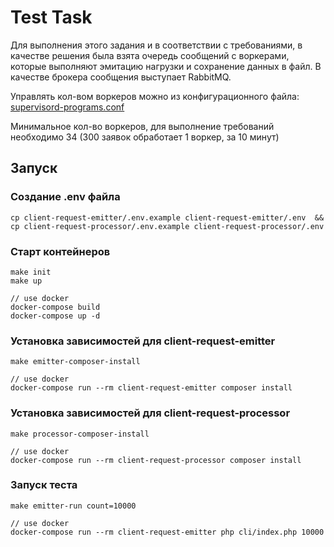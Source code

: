 # Test Task

Для выполнения этого задания и в соответствии с требованиями, 
в качестве решения была взята очередь сообщений с воркерами, 
которые выполняют эмитацию нагрузки и сохранение данных в файл.
В качестве брокера сообщения выступает RabbitMQ.

Управлять кол-вом воркеров можно из конфигурационного файла: [supervisord-programs.conf](client-request-processor%2Fdocker%2Fsupervisord%2Fsupervisord-programs.conf)

Минимальное кол-во воркеров, для выполнение требований необходимо 34 (300 заявок обработает 1 воркер, за 10 минут)

## Запуск
### Создание **.env** файла
    cp client-request-emitter/.env.example client-request-emitter/.env  && cp client-request-processor/.env.example client-request-processor/.env

### Старт контейнеров
    make init
    make up
    
    // use docker
    docker-compose build
    docker-compose up -d

### Установка зависимостей для **client-request-emitter**
    make emitter-composer-install

    // use docker
    docker-compose run --rm client-request-emitter composer install

### Установка зависимостей для **client-request-processor**
    make processor-composer-install

    // use docker
    docker-compose run --rm client-request-processor composer install

### Запуск теста
    make emitter-run count=10000

    // use docker
    docker-compose run --rm client-request-emitter php cli/index.php 10000
